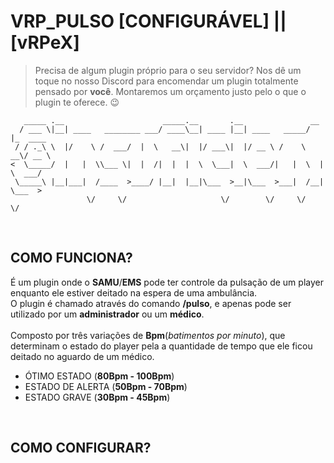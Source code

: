 # VRP_PULSO [**CONFIGURÁVEL**] || [**vRPeX**]

> Precisa de algum plugin próprio para o seu servidor? Nos dê um toque no nosso Discord para encomendar um plugin totalmente pensado por **você**. Montaremos um orçamento justo pelo o que o plugin te oferece. 😉

```
   _____ .__                      _____.__       .__               __          
  / ___ \|__| ____   ________ ___/ ____\__| ____ |__| ____   _____/  |_  ____  
 / / ._\ \  |/    \ /  ___/  |  \   __\|  |/ ___\|  |/ __ \ /    \   __\/ __ \ 
<  \_____/  |   |  \\___ \|  |  /|  |  |  \  \___|  \  ___/|   |  \  | \  ___/ 
 \_____\ |__|___|  /____  >____/ |__|  |__|\___  >__|\___  >___|  /__|  \___  >
                 \/     \/                     \/        \/     \/          \/ 
```

<br>

## COMO FUNCIONA?
É um plugin onde o **SAMU**/**EMS** pode ter controle da pulsação de um player enquanto ele estiver deitado na espera de uma ambulância.
<br>
O plugin é chamado através do comando **/pulso**, e apenas pode ser utilizado por um **administrador** ou um **médico**.
<br>
<br>
Composto por três variações de **Bpm**(*batimentos por minuto*), que determinam o estado do player pela a quantidade de tempo que ele ficou deitado no aguardo de um médico.
- ÓTIMO ESTADO (**80Bpm - 100Bpm**)
- ESTADO DE ALERTA (**50Bpm - 70Bpm**)
- ESTADO GRAVE (**30Bpm - 45Bpm**)

<br>

## COMO CONFIGURAR?
